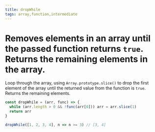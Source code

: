 ```yaml
---
title: dropWhile
tags: array,function,intermediate
---
```


# Removes elements in an array until the passed function returns `true`. Returns the remaining elements in the array.

Loop through the array, using `Array.prototype.slice()` to drop the first element of the array until the returned value from the function is `true`.
Returns the remaining elements.

```js
const dropWhile = (arr, func) => {
  while (arr.length > 0 && !func(arr[0])) arr = arr.slice(1)
  return arr
}
```

```js
dropWhile([1, 2, 3, 4], n => n >= 3) // [3, 4]
```
